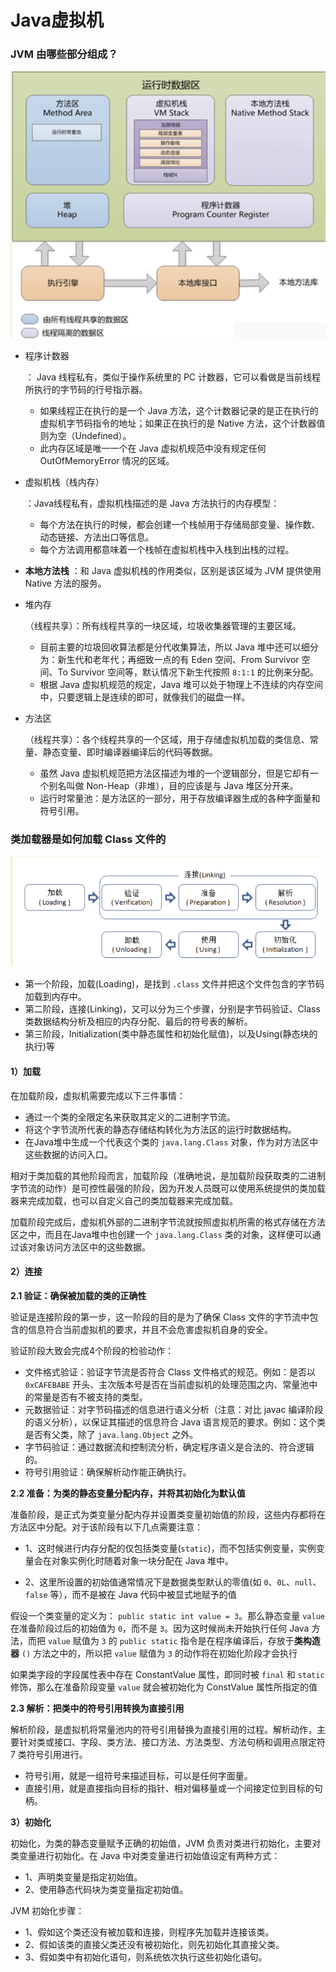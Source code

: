 # Java虚拟机

### JVM 由哪些部分组成？

![image-20200910155954076](JVM.assets/image-20200910155954076.png)

- 程序计数器

  ： Java 线程私有，类似于操作系统里的 PC 计数器，它可以看做是当前线程所执行的字节码的行号指示器。

  - 如果线程正在执行的是一个 Java 方法，这个计数器记录的是正在执行的虚拟机字节码指令的地址；如果正在执行的是 Native 方法，这个计数器值则为空（Undefined）。
  - 此内存区域是唯一一个在 Java 虚拟机规范中没有规定任何 OutOfMemoryError 情况的区域。

- 虚拟机栈（栈内存）

  ：Java线程私有，虚拟机栈描述的是 Java 方法执行的内存模型：

  - 每个方法在执行的时候，都会创建一个栈帧用于存储局部变量、操作数、动态链接、方法出口等信息。
  - 每个方法调用都意味着一个栈帧在虚拟机栈中入栈到出栈的过程。

- **本地方法栈** ：和 Java 虚拟机栈的作用类似，区别是该区域为 JVM 提供使用 Native 方法的服务。

- 堆内存

  （线程共享）：所有线程共享的一块区域，垃圾收集器管理的主要区域。

  - 目前主要的垃圾回收算法都是分代收集算法，所以 Java 堆中还可以细分为：新生代和老年代；再细致一点的有 Eden 空间、From Survivor 空间、To Survivor 空间等，默认情况下新生代按照 `8:1:1` 的比例来分配。
  - 根据 Java 虚拟机规范的规定，Java 堆可以处于物理上不连续的内存空间中，只要逻辑上是连续的即可，就像我们的磁盘一样。

- 方法区

  （线程共享）：各个线程共享的一个区域，用于存储虚拟机加载的类信息、常量、静态变量、即时编译器编译后的代码等数据。

  - 虽然 Java 虚拟机规范把方法区描述为堆的一个逻辑部分，但是它却有一个别名叫做 Non-Heap（非堆），目的应该是与 Java 堆区分开来。
  - 运行时常量池：是方法区的一部分，用于存放编译器生成的各种字面量和符号引用。



### 类加载器是如何加载 Class 文件的

![image-20200910160702228](JVM.assets/image-20200910160702228.png)

- 第一个阶段，加载(Loading)，是找到 `.class` 文件并把这个文件包含的字节码加载到内存中。
- 第二阶段，连接(Linking)，又可以分为三个步骤，分别是字节码验证、Class 类数据结构分析及相应的内存分配、最后的符号表的解析。
- 第三阶段，Initialization(类中静态属性和初始化赋值)，以及Using(静态块的执行)等

#### **1）加载**

在加载阶段，虚拟机需要完成以下三件事情：

- 通过一个类的全限定名来获取其定义的二进制字节流。
- 将这个字节流所代表的静态存储结构转化为方法区的运行时数据结构。
- 在Java堆中生成一个代表这个类的 `java.lang.Class` 对象，作为对方法区中这些数据的访问入口。

相对于类加载的其他阶段而言，加载阶段（准确地说，是加载阶段获取类的二进制字节流的动作）是可控性最强的阶段，因为开发人员既可以使用系统提供的类加载器来完成加载，也可以自定义自己的类加载器来完成加载。

加载阶段完成后，虚拟机外部的二进制字节流就按照虚拟机所需的格式存储在方法区之中，而且在Java堆中也创建一个 `java.lang.Class` 类的对象，这样便可以通过该对象访问方法区中的这些数据。

#### **2）连接**

**2.1 验证：确保被加载的类的正确性**

验证是连接阶段的第一步，这一阶段的目的是为了确保 Class 文件的字节流中包含的信息符合当前虚拟机的要求，并且不会危害虚拟机自身的安全。

验证阶段大致会完成4个阶段的检验动作：

- 文件格式验证：验证字节流是否符合 Class 文件格式的规范。例如：是否以 `0xCAFEBABE` 开头、主次版本号是否在当前虚拟机的处理范围之内、常量池中的常量是否有不被支持的类型。
- 元数据验证：对字节码描述的信息进行语义分析（注意：对比 javac 编译阶段的语义分析），以保证其描述的信息符合 Java 语言规范的要求。例如：这个类是否有父类，除了 `java.lang.Object` 之外。
- 字节码验证：通过数据流和控制流分析，确定程序语义是合法的、符合逻辑的。
- 符号引用验证：确保解析动作能正确执行。

**2.2 准备：为类的静态变量分配内存，并将其初始化为默认值**

准备阶段，是正式为类变量分配内存并设置类变量初始值的阶段，这些内存都将在方法区中分配。对于该阶段有以下几点需要注意：

- 1、这时候进行内存分配的仅包括类变量(`static`)，而不包括实例变量，实例变量会在对象实例化时随着对象一块分配在 Java 堆中。

- 2、这里所设置的初始值通常情况下是数据类型默认的零值(如 `0`、`0L`、`null`、`false` 等），而不是被在 Java 代码中被显式地赋予的值

假设一个类变量的定义为： `public static int value = 3`。那么静态变量 `value` 在准备阶段过后的初始值为 `0`，而不是 `3`。因为这时候尚未开始执行任何 Java 方法，而把 `value` 赋值为 `3` 的 `public static` 指令是在程序编译后，存放于**类构造器** `()` 方法之中的，所以把 `value` 赋值为 `3` 的动作将在初始化阶段才会执行

如果类字段的字段属性表中存在 ConstantValue 属性，即同时被 `final` 和 `static` 修饰，那么在准备阶段变量 `value` 就会被初始化为 ConstValue 属性所指定的值

**2.3 解析：把类中的符号引用转换为直接引用**

解析阶段，是虚拟机将常量池内的符号引用替换为直接引用的过程。解析动作，主要针对类或接口、字段、类方法、接口方法、方法类型、方法句柄和调用点限定符 7 类符号引用进行。

- 符号引用，就是一组符号来描述目标，可以是任何字面量。
- 直接引用，就是直接指向目标的指针、相对偏移量或一个间接定位到目标的句柄。



**3）初始化**

初始化，为类的静态变量赋予正确的初始值，JVM 负责对类进行初始化，主要对类变量进行初始化。在 Java 中对类变量进行初始值设定有两种方式：

- 1、声明类变量是指定初始值。
- 2、使用静态代码块为类变量指定初始值。

JVM 初始化步骤：

- 1、假如这个类还没有被加载和连接，则程序先加载并连接该类。
- 2、假如该类的直接父类还没有被初始化，则先初始化其直接父类。
- 3、假如类中有初始化语句，则系统依次执行这些初始化语句。
